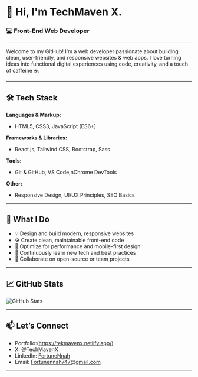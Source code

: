 # 👋 Hi, I'm TechMaven X.

### 💻 Front-End Web Developer 

---

Welcome to my GitHub! I'm a web developer passionate about building clean, user-friendly, and responsive websites & web apps. I love turning ideas into functional digital experiences using code, creativity, and a touch of caffeine ☕.

---

## 🛠 Tech Stack

**Languages & Markup:**
- HTML5, CSS3, JavaScript (ES6+)

**Frameworks & Libraries:**
- React.js, Tailwind CSS, Bootstrap, Sass

**Tools:**
- Git & GitHub, VS Code,nChrome DevTools

**Other:**
- Responsive Design, UI/UX Principles, SEO Basics

---

## 🚀 What I Do

- 💡 Design and build modern, responsive websites<br>
- ⚙️ Create clean, maintainable front-end code<br>
- 📱 Optimize for performance and mobile-first design<br>
- 🧠 Continuously learn new tech and best practices<br>
- 🤝 Collaborate on open-source or team projects<br>

---

## 📈 GitHub Stats

![GitHub Stats](https://github-readme-stats.vercel.app/api?username=your-username&show_icons=true&theme=tokyonight)

---

## 📫 Let’s Connect

- Portfolio:(https://tekmavenx.netlify.app/)
- X: [@TechMavenX](https://x.com/TechMavenX)
- LinkedIn: [FortuneNnah](https://www.linkedin.com/in/fortune-nnah-4ab306360/)
- Email: Fortunennah747@gmail.com 

---
